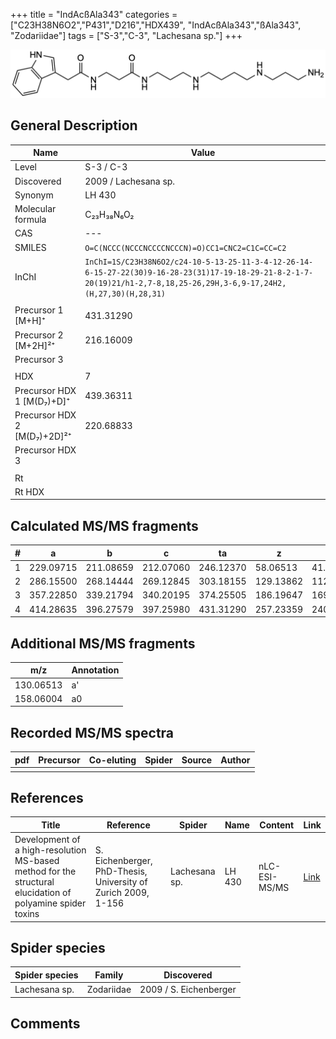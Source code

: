+++
title = "IndAcßAla343"
categories = ["C23H38N6O2","P431","D216","HDX439",
"IndAcßAla343","ßAla343",
"Zodariidae"]
tags = ["S-3","C-3",
"Lachesana sp."]
+++

![](/img/IndAcbAla343.png)

## General Description

| Name                        | Value                |
|-----------------------------|----------------------|
| Level                       | S-3 / C-3                   |
| Discovered                  | 2009 / Lachesana sp. |
| Synonym                     | LH 430               |
| Molecular formula           | C₂₃H₃₈N₆O₂           |
| CAS                         | ---                  |
| SMILES | `O=C(NCCC(NCCCNCCCCNCCCN)=O)CC1=CNC2=C1C=CC=C2`  |
| InChI  | `InChI=1S/C23H38N6O2/c24-10-5-13-25-11-3-4-12-26-14-6-15-27-22(30)9-16-28-23(31)17-19-18-29-21-8-2-1-7-20(19)21/h1-2,7-8,18,25-26,29H,3-6,9-17,24H2,(H,27,30)(H,28,31)`  |
|                             |                      |
| Precursor 1 [M+H]⁺          | 431.31290            |
| Precursor 2 [M+2H]²⁺        | 216.16009            |
| Precursor 3                 |                      |
|                             |                      |
| HDX                         | 7                    |
| Precursor HDX 1 [M(D₇)+D]⁺   | 439.36311            |
| Precursor HDX 2 [M(D₇)+2D]²⁺ | 220.68833            |
| Precursor HDX 3             |                      |
|                             |                      |
| Rt                          |                      |
| Rt HDX                      |                      |

## Calculated MS/MS fragments

| # | a         | b         | c         | ta        | z         | y         | tz        |
|---|-----------|-----------|-----------|-----------|-----------|-----------|-----------|
| 1 | 229.09715 | 211.08659 | 212.07060 | 246.12370 | 58.06513 | 41.03858 | 75.09167 |
| 2 | 286.15500 | 268.14444 | 269.12845 | 303.18155 | 129.13862 | 112.11208 | 146.16517 |
| 3 | 357.22850 | 339.21794 | 340.20195 | 374.25505 | 186.19647 | 169.16993 | 203.22302 |
| 4 | 414.28635 | 396.27579 | 397.25980 | 431.31290 | 257.23359 | 240.20704 | 274.26014 |

## Additional MS/MS fragments

| m/z       | Annotation |
|-----------|------------|
| 130.06513 | a'         |
| 158.06004 | a0         |

## Recorded MS/MS spectra

| pdf | Precursor | Co-eluting | Spider | Source | Author |
|-----|-----------|------------|--------|--------|--------|
|     |           |            |        |        |        |

## References

| Title     | Reference   | Spider    | Name   | Content  | Link |
|-----------|-------------|-----------|--------|----------|-----|
| Development of a high-resolution MS-based method for the structural elucidation of polyamine spider toxins| S. Eichenberger, PhD-Thesis, University of Zurich 2009, 1-156 | Lachesana sp. | LH 430 | nLC-ESI-MS/MS | [Link](https://www.zora.uzh.ch/id/eprint/12787/1/Eichenberger.pdf) | 
## Spider species

| Spider species | Family     | Discovered             |
|----------------|------------|------------------------|
| Lachesana sp. | Zodariidae | 2009 / S. Eichenberger |

## Comments